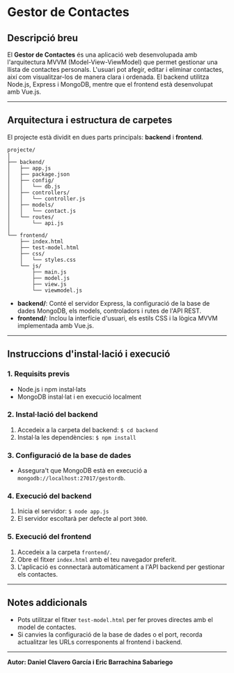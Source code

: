 # Gestor de Contactes

## Descripció breu

El **Gestor de Contactes** és una aplicació web desenvolupada amb l'arquitectura MVVM (Model-View-ViewModel) que permet gestionar una llista de contactes personals. L'usuari pot afegir, editar i eliminar contactes, així com visualitzar-los de manera clara i ordenada. El backend utilitza Node.js, Express i MongoDB, mentre que el frontend està desenvolupat amb Vue.js.

---

## Arquitectura i estructura de carpetes

El projecte està dividit en dues parts principals: **backend** i **frontend**.

```
projecte/
│
├── backend/
│   ├── app.js
│   ├── package.json
│   ├── config/
│   │   └── db.js
│   ├── controllers/
│   │   └── controller.js
│   ├── models/
│   │   └── contact.js
│   └── routes/
│       └── api.js
│
└── frontend/
    ├── index.html
    ├── test-model.html
    ├── css/
    │   └── styles.css
    └── js/
        ├── main.js
        ├── model.js
        ├── view.js
        └── viewmodel.js
```

- **backend/**: Conté el servidor Express, la configuració de la base de dades MongoDB, els models, controladors i rutes de l'API REST.
- **frontend/**: Inclou la interfície d'usuari, els estils CSS i la lògica MVVM implementada amb Vue.js.

---

## Instruccions d'instal·lació i execució

### 1. Requisits previs

- Node.js i npm instal·lats
- MongoDB instal·lat i en execució localment

### 2. Instal·lació del backend

1. Accedeix a la carpeta del backend:
    ```$ cd backend```
2. Instal·la les dependències:
    ```$ npm install```

### 3. Configuració de la base de dades

- Assegura't que MongoDB està en execució a `mongodb://localhost:27017/gestordb`.

### 4. Execució del backend

1. Inicia el servidor:
    ```$ node app.js```
2. El servidor escoltarà per defecte al port `3000`.

### 5. Execució del frontend

1. Accedeix a la carpeta `frontend/`.
2. Obre el fitxer `index.html` amb el teu navegador preferit.
3. L'aplicació es connectarà automàticament a l'API backend per gestionar els contactes.

---

## Notes addicionals

- Pots utilitzar el fitxer `test-model.html` per fer proves directes amb el model de contactes.
- Si canvies la configuració de la base de dades o el port, recorda actualitzar les URLs corresponents al frontend i backend.

---

**Autor: Daniel Clavero García i Eric Barrachina Sabariego**  
